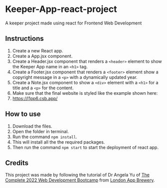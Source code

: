 # Keeper-App-react-project
A keeper project made using react for Frontend Web Development

## Instructions

1. Create a new React app.
2. Create a App.jsx component.
3. Create a Header.jsx component that renders a `<header>` element to show the Keeper App name in an `<h1>` tag.
4. Create a Footer.jsx component that renders a `<footer>` element show a copyright message in a `<p>` with a dynamically updated year.
5. Create a Note.jsx component to show a `<div>` element with a `<h1>` for a title and a `<p>` for the content.
6. Make sure that the final website is styled like the example shown here:
7. https://l1pp6.csb.app/

## How to use

1. Download the files.
2. Open the folder in terminal.
3. Run the command `npm install`.
4. This will install all the the required packages.
5. Then run the command `npm start` to start the deployment of react app.


## Credits
This project was made by following the tutorial of Dr Angela Yu of <a href="https://www.udemy.com/course/the-complete-web-development-bootcamp/">The Complete 2022 Web Development Bootcamp</a> from <a href="https://github.com/londonappbrewery">London App Brewery</a>.

